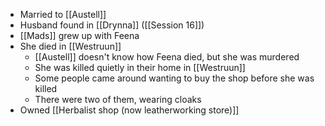 - Married to [[Austell]]
- Husband found in [[Drynna]] ([[Session 16]])
- [[Mads]] grew up with Feena
- She died in [[Westruun]]
	- [[Austell]] doesn't know how Feena died, but she was murdered
	- She was killed quietly in their home in [[Westruun]]
	- Some people came around wanting to buy the shop before she was killed
	- There were two of them, wearing cloaks
- Owned [[Herbalist shop (now leatherworking store)]]